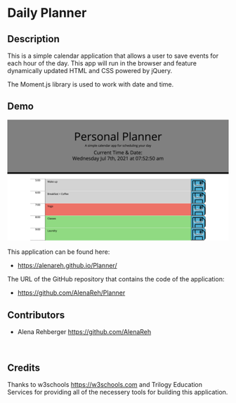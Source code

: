 # Daily Planner

## Description 
This is a simple calendar application that allows a user to save events for each hour of the day. This app will run in the browser and feature dynamically updated HTML and CSS powered by jQuery.

The Moment.js library is used to work with date and time. 

## Demo

![demo](assets/images/planner.demo.png)

This application can be found here:
* https://alenareh.github.io/Planner/

The URL of the GitHub repository that contains the code of the application:
* https://github.com/AlenaReh/Planner


## Contributors

- Alena Rehberger <https://github.com/AlenaReh>

​
## Credits

Thanks to w3schools <https://w3schools.com> and Trilogy Education Services for providing all of the necessery tools for building this application.


